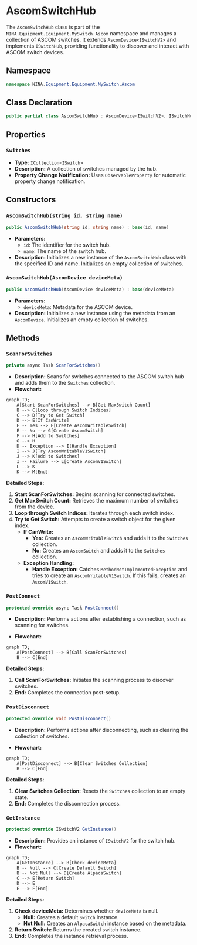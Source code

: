 # AscomSwitchHub

The `AscomSwitchHub` class is part of the `NINA.Equipment.Equipment.MySwitch.Ascom` namespace and manages a collection of ASCOM switches. It extends `AscomDevice<ISwitchV2>` and implements `ISwitchHub`, providing functionality to discover and interact with ASCOM switch devices.

## Namespace

```csharp
namespace NINA.Equipment.Equipment.MySwitch.Ascom
```

## Class Declaration

```csharp
public partial class AscomSwitchHub : AscomDevice<ISwitchV2>, ISwitchHub, IDisposable
```

## Properties

### `Switches`

- **Type:** `ICollection<ISwitch>`
- **Description:** A collection of switches managed by the hub.
- **Property Change Notification:** Uses `ObservableProperty` for automatic property change notification.

## Constructors

### `AscomSwitchHub(string id, string name)`

```csharp
public AscomSwitchHub(string id, string name) : base(id, name)
```

- **Parameters:**
  - `id`: The identifier for the switch hub.
  - `name`: The name of the switch hub.
- **Description:** Initializes a new instance of the `AscomSwitchHub` class with the specified ID and name. Initializes an empty collection of switches.

### `AscomSwitchHub(AscomDevice deviceMeta)`

```csharp
public AscomSwitchHub(AscomDevice deviceMeta) : base(deviceMeta)
```

- **Parameters:**
  - `deviceMeta`: Metadata for the ASCOM device.
- **Description:** Initializes a new instance using the metadata from an `AscomDevice`. Initializes an empty collection of switches.

## Methods

### `ScanForSwitches`

```csharp
private async Task ScanForSwitches()
```

- **Description:** Scans for switches connected to the ASCOM switch hub and adds them to the `Switches` collection.
- **Flowchart:**

```mermaid
graph TD;
    A[Start ScanForSwitches] --> B[Get MaxSwitch Count]
    B --> C[Loop through Switch Indices]
    C --> D[Try to Get Switch]
    D --> E[If CanWrite]
    E -- Yes --> F[Create AscomWritableSwitch]
    E -- No --> G[Create AscomSwitch]
    F --> H[Add to Switches]
    G --> H
    D -- Exception --> I[Handle Exception]
    I --> J[Try AscomWritableV1Switch]
    J --> K[Add to Switches]
    I -- Failure --> L[Create AscomV1Switch]
    L --> K
    K --> M[End]
```

**Detailed Steps:**

1. **Start ScanForSwitches:** Begins scanning for connected switches.
2. **Get MaxSwitch Count:** Retrieves the maximum number of switches from the device.
3. **Loop through Switch Indices:** Iterates through each switch index.
4. **Try to Get Switch:** Attempts to create a switch object for the given index.
   - **If CanWrite:**
     - **Yes:** Creates an `AscomWritableSwitch` and adds it to the `Switches` collection.
     - **No:** Creates an `AscomSwitch` and adds it to the `Switches` collection.
   - **Exception Handling:**
     - **Handle Exception:** Catches `MethodNotImplementedException` and tries to create an `AscomWritableV1Switch`. If this fails, creates an `AscomV1Switch`.

### `PostConnect`

```csharp
protected override async Task PostConnect()
```

- **Description:** Performs actions after establishing a connection, such as scanning for switches.

- **Flowchart:**

```mermaid
graph TD;
    A[PostConnect] --> B[Call ScanForSwitches]
    B --> C[End]
```

**Detailed Steps:**

1. **Call ScanForSwitches:** Initiates the scanning process to discover switches.
2. **End:** Completes the connection post-setup.

### `PostDisconnect`

```csharp
protected override void PostDisconnect()
```

- **Description:** Performs actions after disconnecting, such as clearing the collection of switches.

- **Flowchart:**

```mermaid
graph TD;
    A[PostDisconnect] --> B[Clear Switches Collection]
    B --> C[End]
```

**Detailed Steps:**

1. **Clear Switches Collection:** Resets the `Switches` collection to an empty state.
2. **End:** Completes the disconnection process.

### `GetInstance`

```csharp
protected override ISwitchV2 GetInstance()
```

- **Description:** Provides an instance of `ISwitchV2` for the switch hub.
- **Flowchart:**

```mermaid
graph TD;
    A[GetInstance] --> B[Check deviceMeta]
    B -- Null --> C[Create Default Switch]
    B -- Not Null --> D[Create AlpacaSwitch]
    C --> E[Return Switch]
    D --> E
    E --> F[End]
```

**Detailed Steps:**

1. **Check deviceMeta:** Determines whether `deviceMeta` is null.
   - **Null:** Creates a default `Switch` instance.
   - **Not Null:** Creates an `AlpacaSwitch` instance based on the metadata.
2. **Return Switch:** Returns the created switch instance.
3. **End:** Completes the instance retrieval process.
